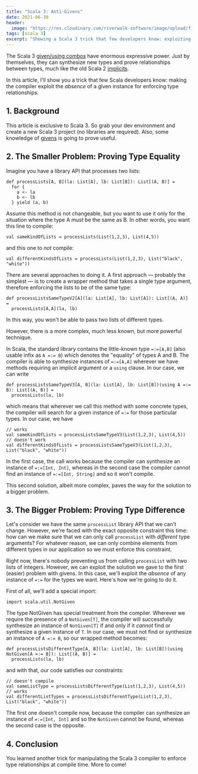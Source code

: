 ```yaml
---
title: "Scala 3: Anti-Givens"
date: 2021-06-30
header:
  image: "https://res.cloudinary.com/riverwalk-software/image/upload/f_auto,q_auto:good,c_auto,w_1200,h_300,g_auto,ar_4.0,fl_progressive/vlfjqjardopi8yq2hjtd"
tags: [scala 3]
excerpt: "Showing a Scala 3 trick that few developers know: exploiting the _absence_ of a given instance to enforce type relationships."
---
```


The Scala 3 [given/using combos](/scala-3-given-using/) have enormous expressive power. Just by themselves, they can synthesize new types and prove relationships between types, much like the old Scala 2 [implicits](/givens-vs-implicits).

In this article, I'll show you a trick that few Scala developers know: making the compiler exploit the _absence_ of a given instance for enforcing type relationships.

## 1. Background

This article is exclusive to Scala 3. So grab your dev environment and create a new Scala 3 project (no libraries are required). Also, some knowledge of [givens](/scala-3-given-using/) is going to prove useful.

## 2. The Smaller Problem: Proving Type Equality

Imagine you have a library API that processes two lists:

```scala3
def processLists[A, B](la: List[A], lb: List[B]): List[(A, B)] =
  for {
    a <- la
    b <- lb
  } yield (a, b)
```

Assume this method is not changeable, but you want to use it only for the situation where the type A _must_ be the same as B. In other words, you want this line to compile:

```scala3
val sameKindOfLists = processLists(List(1,2,3), List(4,5))
```

and this one to _not_ compile:

```scala3
val differentKindsOfLists = processLists(List(1,2,3), List("black", "white"))
```

There are several approaches to doing it. A first approach &mdash; probably the simplest &mdash; is to create a wrapper method that takes a single type argument, therefore enforcing the lists to be of the same type:

```scala3
def processListsSameTypeV2[A](la: List[A], lb: List[A]): List[(A, A)] =
  processLists[A,A](la, lb)
```

In this way, you won't be able to pass two lists of different types.

However, there is a more complex, much less known, but more powerful technique.

In Scala, the standard library contains the little-known type `=:=[A,B]` (also usable infix as `A =:= B`) which denotes the "equality" of types A and B. The compiler is able to synthesize instances of `=:=[A,A]` wherever we have methods requiring an implicit argument or a `using` clause. In our case, we can write

```scala3
def processListsSameTypeV3[A, B](la: List[A], lb: List[B])(using A =:= B): List[(A, B)] =
  processLists(la, lb)
```

which means that wherever we call this method with some concrete types, the compiler will search for a given instance of `=:=` for those particular types. In our case, we have

```scala3
// works
val sameKindOfLists = processListsSameTypeV3(List(1,2,3), List(4,5))
// doesn't work
val differentKindsOfLists = processListsSameTypeV3(List(1,2,3), List("black", "white"))
```

In the first case, the call works because the compiler can synthesize an instance of `=:=[Int, Int]`, whereas in the second case the compiler cannot find an instance of `=:=[Int, String]` and so it won't compile.

This second solution, albeit more complex, paves the way for the solution to a bigger problem.

## 3. The Bigger Problem: Proving Type Difference

Let's consider we have the same `processList` library API that we can't change. However, we're faced with the exact opposite constraint this time: how can we make sure that we can only call `processList` with _different_ type arguments? For whatever reason, we can only combine elements from different types in our application so we must enforce this constraint.

Right now, there's nobody preventing us from calling `processList` with two lists of integers. However, we can exploit the solution we gave to the first (easier) problem with givens. In this case, we'll exploit the _absence_ of any instance of `=:=` for the types we want. Here's how we're going to do it.

First of all, we'll add a special import:

```scala3
import scala.util.NotGiven
```

The type NotGiven has special treatment from the compiler. Wherever we require the presence of a `NotGiven[T]`, the compiler will successfully synthesize an instance of `NotGiven[T]` if and only if it _cannot_ find or synthesize a given instance of `T`. In our case, we must not find or synthesize an instance of `A =:= B`, so our wrapped method becomes:

```scala3
def processListsDifferentType[A, B](la: List[A], lb: List[B])(using NotGiven[A =:= B]): List[(A, B)] =
  processLists(la, lb)
```

and with that, our code satisfies our constraints:

```scala3
// doesn't compile
val sameListType = processListsDifferentType(List(1,2,3), List(4,5))
// works
val differentListTypes = processListsDifferentType(List(1,2,3), List("black", "white"))
```

The first one doesn't compile now, because the compiler can synthesize an instance of `=:=[Int, Int]` and so the `NotGiven` cannot be found, whereas the second case is the opposite.

## 4. Conclusion

You learned another trick for manipulating the Scala 3 compiler to enforce type relationships at compile time. More to come!
